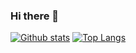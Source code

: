 ### Hi there 👋

[![Github stats](https://github-readme-stats.vercel.app/api?username=alter-eggo&hide_border=true&count_private=true&show_icons=true&theme=radical&include_all_commits=true)](https://github.com/anuraghazra/github-readme-stats) [![Top Langs](https://github-readme-stats.vercel.app/api/top-langs/?username=alter-eggo&hide=php,css,&hide_border=true&theme=vision-friendly-dark&langs_count=15&layout=compact)](https://github.com/anuraghazra/github-readme-stats)

<!--
**alter-eggo/alter-eggo** is a ✨ _special_ ✨ repository because its `README.md` (this file) appears on your GitHub profile.

Here are some ideas to get you started:

- 🔭 I’m currently working on ...
- 🌱 I’m currently learning ...
- 👯 I’m looking to collaborate on ...
- 🤔 I’m looking for help with ...
- 💬 Ask me about ...
- 📫 How to reach me: ...
- 😄 Pronouns: ...
- ⚡ Fun fact: ...
-->
